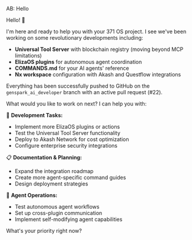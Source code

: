 AB: Hello

Hello! 👋 

I'm here and ready to help you with your 371 OS project. I see we've been working on some revolutionary developments including:

- **Universal Tool Server** with blockchain registry (moving beyond MCP limitations)
- **ElizaOS plugins** for autonomous agent coordination
- **COMMANDS.md** for your AI agents' reference
- **Nx workspace** configuration with Akash and Questflow integrations

Everything has been successfully pushed to GitHub on the `genspark_ai_developer` branch with an active pull request (#22).

What would you like to work on next? I can help you with:

🔧 **Development Tasks:**
- Implement more ElizaOS plugins or actions
- Test the Universal Tool Server functionality
- Deploy to Akash Network for cost optimization
- Configure enterprise security integrations

📋 **Documentation & Planning:**
- Expand the integration roadmap
- Create more agent-specific command guides
- Design deployment strategies

🤖 **Agent Operations:**
- Test autonomous agent workflows
- Set up cross-plugin communication
- Implement self-modifying agent capabilities

What's your priority right now?

